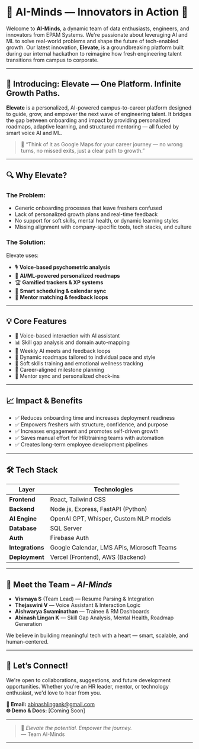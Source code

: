 # 🌟 AI-Minds — Innovators in Action 🚀

Welcome to **AI-Minds**, a dynamic team of data enthusiasts, engineers, and innovators from EPAM Systems. We're passionate about leveraging AI and ML to solve real-world problems and shape the future of tech-enabled growth. Our latest innovation, **Elevate**, is a groundbreaking platform built during our internal hackathon to reimagine how fresh engineering talent transitions from campus to corporate.

---

## 🚀 Introducing: Elevate — One Platform. Infinite Growth Paths.

**Elevate** is a personalized, AI-powered campus-to-career platform designed to guide, grow, and empower the next wave of engineering talent. It bridges the gap between onboarding and impact by providing personalized roadmaps, adaptive learning, and structured mentoring — all fueled by smart voice AI and ML.

> 📣 “Think of it as Google Maps for your career journey — no wrong turns, no missed exits, just a clear path to growth.”

---

## 🔍 Why Elevate?

### The Problem:
- Generic onboarding processes that leave freshers confused
- Lack of personalized growth plans and real-time feedback
- No support for soft skills, mental health, or dynamic learning styles
- Missing alignment with company-specific tools, tech stacks, and culture

### The Solution:
Elevate uses:
- 🎙️ **Voice-based psychometric analysis**
- 🧠 **AI/ML-powered personalized roadmaps**
- 🏆 **Gamified trackers & XP systems**
- 📅 **Smart scheduling & calendar sync**
- 🤝 **Mentor matching & feedback loops**

---

## 💡 Core Features

- 🎤 Voice-based interaction with AI assistant
- 📊 Skill gap analysis and domain auto-mapping
- 🔁 Weekly AI meets and feedback loops
- 🧩 Dynamic roadmaps tailored to individual pace and style
- 🧠 Soft skills training and emotional wellness tracking
- 🎯 Career-aligned milestone planning
- 👥 Mentor sync and personalized check-ins

---

## 📈 Impact & Benefits

- ✅ Reduces onboarding time and increases deployment readiness
- ✅ Empowers freshers with structure, confidence, and purpose
- ✅ Increases engagement and promotes self-driven growth
- ✅ Saves manual effort for HR/training teams with automation
- ✅ Creates long-term employee development pipelines

---

## 🛠 Tech Stack

| Layer         | Technologies |
|---------------|--------------|
| **Frontend**  | React, Tailwind CSS |
| **Backend**   | Node.js, Express, FastAPI (Python) |
| **AI Engine** | OpenAI GPT, Whisper, Custom NLP models |
| **Database**  | SQL Server |
| **Auth**      | Firebase Auth |
| **Integrations** | Google Calendar, LMS APIs, Microsoft Teams |
| **Deployment**| Vercel (Frontend), AWS (Backend) |

---

## 👥 Meet the Team – *AI-Minds*

- **Vismaya S** (Team Lead) — Resume Parsing & Integration
- **Thejaswini V** — Voice Assistant & Interaction Logic
- **Aishwarya Swaminathan** — Trainee & RM Dashboards
- **Abinash Lingan K** — Skill Gap Analysis, Mental Health, Roadmap Generation

We believe in building meaningful tech with a heart — smart, scalable, and human-centered.

---

## 📣 Let’s Connect!

We're open to collaborations, suggestions, and future development opportunities. Whether you're an HR leader, mentor, or technology enthusiast, we'd love to hear from you.

**📧 Email:** abinashlingank@gmail.com  
**🌐 Demo & Docs:** [Coming Soon]  

---

> 🧠 *Elevate the potential. Empower the journey.*  
— Team AI-Minds
---